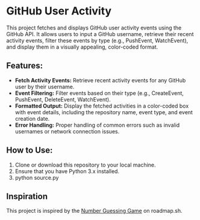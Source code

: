 # GitHub User Activity

This project fetches and displays GitHub user activity events using the GitHub API. It allows users to input a GitHub username, retrieve their recent activity events, filter these events by type (e.g., PushEvent, WatchEvent), and display them in a visually appealing, color-coded format.

## Features:
- **Fetch Activity Events:** Retrieve recent activity events for any GitHub user by their username.
- **Event Filtering:** Filter events based on their type (e.g., CreateEvent, PushEvent, DeleteEvent, WatchEvent).
- **Formatted Output:** Display the fetched activities in a color-coded box with event details, including the repository name, event type, and event creation date.
- **Error Handling:** Proper handling of common errors such as invalid usernames or network connection issues.

## How to Use:

1. Clone or download this repository to your local machine.
2. Ensure that you have Python 3.x installed.
3. python source.py


## Inspiration

This project is inspired by the [Number Guessing Game](https://roadmap.sh/projects/github-user-activity) on roadmap.sh.
